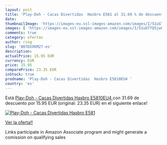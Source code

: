 ```yaml
---
layout: post
title: 'Play-Doh - Cacas Divertidas  Hasbro E581 al 31.69 % de descuento'
date: 
thumbnailImage: 'https://images-eu.ssl-images-amazon.com/images/I/51uGTfQ5jwL._SL200_.jpg'
images: [ 'https://images-eu.ssl-images-amazon.com/images/I/51uGTfQ5jwL._SL200_.jpg' ]
comments: true
category: ofertas
author: ring
slug: 'B07DXXKM27-es'
description:
actualPrice: 15.95 EUR
currency: EUR
price: 15.95
comparePrice: 23.35 EUR
inStock: true
prodname: 'Play-Doh - Cacas Divertidas  Hasbro E5810EU4 '
country: 'es'
---
```


Está [Play-Doh - Cacas Divertidas  Hasbro E5810EU4 ](https://www.amazon.es/dp/B07DXXKM27/?tag=tolees-21) con 31.69 de descuento por 15.95 EUR (original: 23.35 EUR) en el siguiente enlace!

[![Play-Doh - Cacas Divertidas  Hasbro E581](https://images-eu.ssl-images-amazon.com/images/I/51uGTfQ5jwL._SL200_.jpg)](https://www.amazon.es/dp/B07DXXKM27/?tag=tolees-21)

[Ver la oferta!!](https://www.amazon.es/dp/B07DXXKM27/?tag=tolees-21)

Links participate in Amazon Associate program and might generate a comission on qualifying sales


